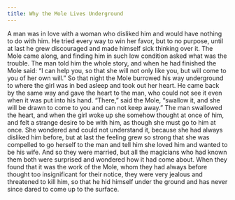 ```yaml
---
title: Why the Mole Lives Underground
---
```


A man was in love with a woman who disliked him and would have nothing to do with him. He tried every way to win her favor, but to no purpose, until at last he grew discouraged and made himself sick thinking over it. The Mole came along, and finding him in such low condition asked what was the trouble. The man told him the whole story, and when he had finished the Mole said: “I can help you, so that she will not only like you, but will come to you of her own will.” So that night the Mole burrowed his way underground to where the girl was in bed asleep and took out her heart. He came back by the same way and gave the heart to the man, who could not see it even when it was put into his hand. “There,” said the Mole, “swallow it, and she will be drawn to come to you and can not keep away.” The man swallowed the heart, and when the girl woke up she somehow thought at once of him, and felt a strange desire to be with him, as though she must go to him at once. She wondered and could not understand it, because she had always disliked him before, but at last the feeling grew so strong that she was compelled to go herself to the man and tell him she loved him and wanted to be his wife. And so they were married, but all the magicians who had known them both were surprised and wondered how it had come about. When they found that it was the work of the Mole, whom they had always before thought too insignificant for their notice, they were very jealous and threatened to kill him, so that he hid himself under the ground and has never since dared to come up to the surface.
